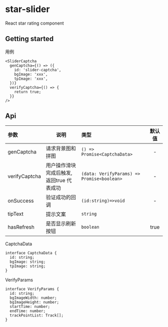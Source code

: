 # star-slider

React star rating component

## Getting started

用例

```javscript
<SliderCaptcha
  genCaptcha={() => ({
    id: 'slider-captcha',
    bgImage: 'xxx',
    tpImage: 'xxx',
  })}
  verifyCaptcha={() => {
    return true;
  }}
/>
```

## Api
| 参数          | 说明                   | 类型                                     | 默认值 |
| :------------ | ---------------------- | :--------------------------------------- | :----: |
| genCaptcha    | 请求背景图和拼图       | `() => Promise<CaptchaData>`              |   -    |
| verifyCaptcha | 用户操作滑块完成后触发, 返回true 代表成功 | `(data: VerifyParams) => Promise<boolean>` |   -    |
| onSuccess     | 验证成功的回调         | `(id:string)=>void`                       |   -    |
| tipText       | 提示文案               | `string`                                   |        |
| hasRefresh    | 是否显示刷新按钮       | `boolean`                                  |  true  |

CaptchaData

```
interface CaptchaData {
  id: string;
  bgImage: string;
  tpImage: string;
}
```

VerifyParams

```
interface VerifyParams {
  id: string;
  bgImageWidth: number;
  bgImageHeight: number;
  startTime: number;
  endTime: number;
  trackPointList: Track[];
}
```

